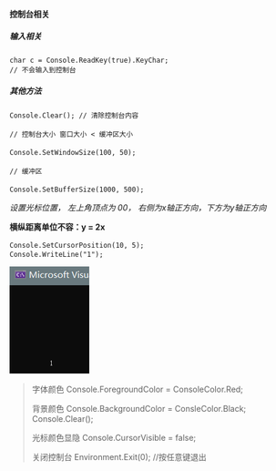 #### 控制台相关

##### 输入相关

```
char c = Console.ReadKey(true).KeyChar;
// 不会输入到控制台
```

##### 其他方法

```
Console.Clear(); // 清除控制台内容

// 控制台大小 窗口大小 < 缓冲区大小

Console.SetWindowSize(100, 50);

// 缓冲区

Console.SetBufferSize(1000, 500);

```

*设置光标位置， 左上角顶点为 00， 右侧为x轴正方向，下方为y轴正方向*

**横纵距离单位不容：y = 2x**

```
Console.SetCursorPosition(10, 5);
Console.WriteLine("1");
```

![横纵为1：2](image.png)

> 字体颜色
>   Console.ForegroundColor = ConsoleColor.Red;
> 
> 背景颜色
>   Console.BackgroundColor = ConsleColor.Black;
> Console.Clear();
>
> 光标颜色显隐
> Console.CursorVisible = false;
>
> 关闭控制台
> Environment.Exit(0); //按任意键退出

